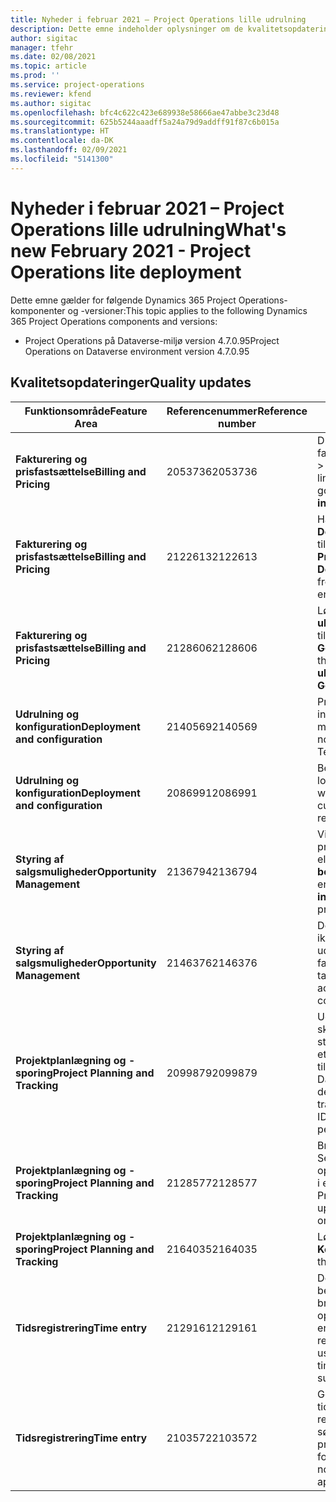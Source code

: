 ```yaml
---
title: Nyheder i februar 2021 – Project Operations lille udrulning
description: Dette emne indeholder oplysninger om de kvalitetsopdateringer, der er tilgængelige i udgivelsen i februar 2021 til den lille udrulning af Project Operations.
author: sigitac
manager: tfehr
ms.date: 02/08/2021
ms.topic: article
ms.prod: ''
ms.service: project-operations
ms.reviewer: kfend
ms.author: sigitac
ms.openlocfilehash: bfc4c622c423e689938e58666ae47abbe3c23d48
ms.sourcegitcommit: 625b5244aaadff5a24a79d9addff91f87c6b015a
ms.translationtype: HT
ms.contentlocale: da-DK
ms.lasthandoff: 02/09/2021
ms.locfileid: "5141300"
---
```

# <a name="whats-new-february-2021---project-operations-lite-deployment"></a><span data-ttu-id="aea71-103">Nyheder i februar 2021 – Project Operations lille udrulning</span><span class="sxs-lookup"><span data-stu-id="aea71-103">What's new February 2021 - Project Operations lite deployment</span></span>

<span data-ttu-id="aea71-104">Dette emne gælder for følgende Dynamics 365 Project Operations-komponenter og -versioner:</span><span class="sxs-lookup"><span data-stu-id="aea71-104">This topic applies to the following Dynamics 365 Project Operations components and versions:</span></span>

  - <span data-ttu-id="aea71-105">Project Operations på Dataverse-miljø version 4.7.0.95</span><span class="sxs-lookup"><span data-stu-id="aea71-105">Project Operations on Dataverse environment version 4.7.0.95</span></span>

## <a name="quality-updates"></a><span data-ttu-id="aea71-106">Kvalitetsopdateringer</span><span class="sxs-lookup"><span data-stu-id="aea71-106">Quality updates</span></span>

| <span data-ttu-id="aea71-107">**Funktionsområde**</span><span class="sxs-lookup"><span data-stu-id="aea71-107">**Feature Area**</span></span> | <span data-ttu-id="aea71-108">**Referencenummer**</span><span class="sxs-lookup"><span data-stu-id="aea71-108">**Reference number**</span></span> | <span data-ttu-id="aea71-109">**Kvalitetsopdatering**</span><span class="sxs-lookup"><span data-stu-id="aea71-109">**Quality update**</span></span> |
| --- | --- | --- |
| <span data-ttu-id="aea71-110">**Fakturering og prisfastsættelse**</span><span class="sxs-lookup"><span data-stu-id="aea71-110">**Billing and Pricing**</span></span> | <span data-ttu-id="aea71-111">2053736</span><span class="sxs-lookup"><span data-stu-id="aea71-111">2053736</span></span> | <span data-ttu-id="aea71-112">Du kan nu tilgå detaljer om fakturalinjen ved at gå til **Faktura** > **Relaterede oplysninger**.</span><span class="sxs-lookup"><span data-stu-id="aea71-112">Invoice line details are now accessible by going to **Invoice** > **Related information**.</span></span> |
| <span data-ttu-id="aea71-113">**Fakturering og prisfastsættelse**</span><span class="sxs-lookup"><span data-stu-id="aea71-113">**Billing and Pricing**</span></span> | <span data-ttu-id="aea71-114">2122613</span><span class="sxs-lookup"><span data-stu-id="aea71-114">2122613</span></span> | <span data-ttu-id="aea71-115">Handlingerne **Aktivér** og **Deaktivér** blev fjernet fra de tilknyttede objekter for **Prisliste**.</span><span class="sxs-lookup"><span data-stu-id="aea71-115">The **Activate** and **Deactivate** actions were removed from the **Price List** association entities.</span></span> |
| <span data-ttu-id="aea71-116">**Fakturering og prisfastsættelse**</span><span class="sxs-lookup"><span data-stu-id="aea71-116">**Billing and Pricing**</span></span> | <span data-ttu-id="aea71-117">2128606</span><span class="sxs-lookup"><span data-stu-id="aea71-117">2128606</span></span> | <span data-ttu-id="aea71-118">Løste problemet med **ullReferenceException** i tilføjelsesprogrammet **GetEstimatesForProject**.</span><span class="sxs-lookup"><span data-stu-id="aea71-118">Resolved the issue with **ullReferenceException** in the **GetEstimatesForProject** plug-in.</span></span> |
| <span data-ttu-id="aea71-119">**Udrulning og konfiguration**</span><span class="sxs-lookup"><span data-stu-id="aea71-119">**Deployment and configuration**</span></span> | <span data-ttu-id="aea71-120">2140569</span><span class="sxs-lookup"><span data-stu-id="aea71-120">2140569</span></span> | <span data-ttu-id="aea71-121">Projektløsningen må ikke installeres i Dataverse Teams-miljøerne.</span><span class="sxs-lookup"><span data-stu-id="aea71-121">Project solution must not be installed in the Dataverse Teams environments.</span></span> |
| <span data-ttu-id="aea71-122">**Udrulning og konfiguration**</span><span class="sxs-lookup"><span data-stu-id="aea71-122">**Deployment and configuration**</span></span> | <span data-ttu-id="aea71-123">2086991</span><span class="sxs-lookup"><span data-stu-id="aea71-123">2086991</span></span> | <span data-ttu-id="aea71-124">Begrænset brugertilpasning af lokalisering af webressourcer.</span><span class="sxs-lookup"><span data-stu-id="aea71-124">Restricted customizing localization of web resources.</span></span> |
| <span data-ttu-id="aea71-125">**Styring af salgsmuligheder**</span><span class="sxs-lookup"><span data-stu-id="aea71-125">**Opportunity Management**</span></span> | <span data-ttu-id="aea71-126">2136794</span><span class="sxs-lookup"><span data-stu-id="aea71-126">2136794</span></span> | <span data-ttu-id="aea71-127">Vis korrekt fejlmeddelelse, når processen for **Bekræft faktura** eller **Markér fakturaen som betalt** mislykkes,</span><span class="sxs-lookup"><span data-stu-id="aea71-127">Display correct error message when **Confirm invoice** or **Mark invoice as paid** process fails,</span></span> |
| <span data-ttu-id="aea71-128">**Styring af salgsmuligheder**</span><span class="sxs-lookup"><span data-stu-id="aea71-128">**Opportunity Management**</span></span> | <span data-ttu-id="aea71-129">2146376</span><span class="sxs-lookup"><span data-stu-id="aea71-129">2146376</span></span> | <span data-ttu-id="aea71-130">Det korrigerede momsbeløb i en ikke-fakturerbar værdi oprettes ud fra fakturabekræftelsen.</span><span class="sxs-lookup"><span data-stu-id="aea71-130">Corrected tax amount in a non-chargeable actual is created from invoice confirmation.</span></span> |
| <span data-ttu-id="aea71-131">**Projektplanlægning og -sporing**</span><span class="sxs-lookup"><span data-stu-id="aea71-131">**Project Planning and Tracking**</span></span> | <span data-ttu-id="aea71-132">2099879</span><span class="sxs-lookup"><span data-stu-id="aea71-132">2099879</span></span> | <span data-ttu-id="aea71-133">Udrulningen af Dataverse-miljøet skal oprette en standardtransaktionskategori med et statisk ID og ikke oprette et tilfældigt ID pr. miljø.</span><span class="sxs-lookup"><span data-stu-id="aea71-133">The Dataverse environment deployment must create a default transaction category with a static ID and not randomly generate one per environment.</span></span> |
| <span data-ttu-id="aea71-134">**Projektplanlægning og -sporing**</span><span class="sxs-lookup"><span data-stu-id="aea71-134">**Project Planning and Tracking**</span></span> | <span data-ttu-id="aea71-135">2128577</span><span class="sxs-lookup"><span data-stu-id="aea71-135">2128577</span></span> | <span data-ttu-id="aea71-136">Brugerrettighederne for Project Service er ændret, således at de opdaterer transaktionskategorien i en ressourcetildeling.</span><span class="sxs-lookup"><span data-stu-id="aea71-136">Fixed the Project service user privileges to update the transaction category on a resource assignment.</span></span> |
| <span data-ttu-id="aea71-137">**Projektplanlægning og -sporing**</span><span class="sxs-lookup"><span data-stu-id="aea71-137">**Project Planning and Tracking**</span></span> | <span data-ttu-id="aea71-138">2164035</span><span class="sxs-lookup"><span data-stu-id="aea71-138">2164035</span></span> | <span data-ttu-id="aea71-139">Løste problemer med funktionen **Kopiér projekt**.</span><span class="sxs-lookup"><span data-stu-id="aea71-139">Fixed issues with the **Copy Project** function.</span></span> |
| <span data-ttu-id="aea71-140">**Tidsregistrering**</span><span class="sxs-lookup"><span data-stu-id="aea71-140">**Time entry**</span></span> | <span data-ttu-id="aea71-141">2129161</span><span class="sxs-lookup"><span data-stu-id="aea71-141">2129161</span></span> | <span data-ttu-id="aea71-142">Der anvendes mere stramme begrænsninger for at sikre, at brugere ikke kan ændre og opdatere en tidsregistrering, der er indsendt eller godkendt.</span><span class="sxs-lookup"><span data-stu-id="aea71-142">Tighter restrictions are applied to ensure users can't change and update a time entry that has been submitted or approved.</span></span> |
| <span data-ttu-id="aea71-143">**Tidsregistrering**</span><span class="sxs-lookup"><span data-stu-id="aea71-143">**Time entry**</span></span> | <span data-ttu-id="aea71-144">2103572</span><span class="sxs-lookup"><span data-stu-id="aea71-144">2103572</span></span> | <span data-ttu-id="aea71-145">Godkendelse af tid for tidsregistreringer, der ikke er relaterede til projektet, må ikke søge efter rollen for projektgodkender.</span><span class="sxs-lookup"><span data-stu-id="aea71-145">Time approval for non-project time entries must not be looking for project approver role.</span></span> |

